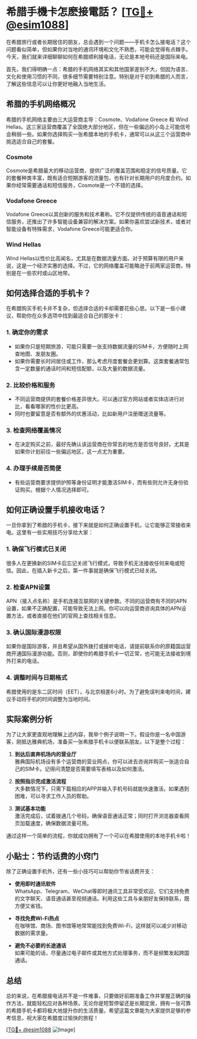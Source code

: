 # 希腊手機卡怎麽接電話？ [[TG💪+ @esim1088](https://t.me/s/esim1088)]

在希腊旅行或者长期居住的朋友，总会遇到一个问题——手机卡怎么接电话？这个问题看似简单，但如果你对当地的通讯环境和文化不熟悉，可能会觉得有点棘手。今天，我们就来详细聊聊如何在希腊顺利接电话，无论是本地号码还是国际来电。

首先，我们得明确一点：希腊的手机网络其实和其他国家差别不大，但因为语言、文化和使用习惯的不同，很多细节需要特别注意。特别是对于初到希腊的人而言，了解这些信息可以让你更好地融入当地生活。

## 希腊的手机网络概况

希腊的手机网络主要由三大运营商主导：Cosmote、Vodafone Greece 和 Wind Hellas。这三家运营商覆盖了全国绝大部分地区，但在一些偏远的小岛上可能信号会稍弱一些。如果你选择购买一张希腊本地的手机卡，通常可以从这三个运营商中挑选适合自己的套餐。

### Cosmote
Cosmote是希腊最大的移动运营商，提供广泛的覆盖范围和稳定的信号质量。它的套餐种类丰富，既有适合短期游客的流量包，也有针对长期用户的月度合约。如果你经常需要通话和短信服务，Cosmote是一个不错的选择。

### Vodafone Greece
Vodafone Greece以其创新的服务和技术著称。它不仅提供传统的语音通话和短信服务，还推出了许多智能设备兼容的解决方案。如果你喜欢尝试新技术，或者对智能设备有特殊需求，Vodafone Greece可能更适合你。

### Wind Hellas
Wind Hellas以性价比高闻名，尤其是在数据流量方面。对于预算有限的用户来说，这是一个经济实惠的选择。不过，它的网络覆盖可能略逊于前两家运营商，特别是在一些农村或山区地带。

## 如何选择合适的手机卡？

在希腊购买手机卡并不复杂，但选择合适的卡却需要花些心思。以下是一些小建议，帮助你在众多选项中找到最适合自己的那张卡：

### 1. **确定你的需求**
   - 如果你只是短期旅游，可能只需要一张支持数据流量的SIM卡，方便随时上网查地图、发朋友圈。
   - 如果你需要长时间居住或工作，那么考虑月度套餐会更划算。这类套餐通常包含一定数量的通话时间和短信配额，以及大量的数据流量。

### 2. **比较价格和服务**
   - 不同运营商提供的套餐价格差异很大。可以通过官方网站或者实体店进行对比，看看哪家的性价比更高。
   - 同时也要留意是否有额外的优惠活动，比如新用户注册赠送流量等。

### 3. **检查网络覆盖情况**
   - 在决定购买之前，最好先确认该运营商在你常去的地方是否信号良好。尤其是如果你计划前往一些偏远地区，这一点尤为重要。

### 4. **办理手续是否简便**
   - 有些运营商要求提供护照等身份证明才能激活SIM卡，而有些则允许无身份验证购买。根据个人情况选择即可。

## 如何正确设置手机接收电话？

一旦你拿到了希腊的手机卡，接下来就是如何正确设置手机，让它能够正常接收来电。这里有一些实用技巧分享给大家：

### 1. **确保飞行模式已关闭**
   很多人在更换新的SIM卡后忘记关闭飞行模式，导致手机无法接收任何来电或短信。因此，在插入新卡之后，第一件事就是确保飞行模式已经关闭。

### 2. **检查APN设置**
   APN（接入点名称）是手机连接互联网的关键参数。不同的运营商有不同的APN设置，如果不正确配置，可能导致无法上网。你可以向运营商咨询具体的APN设置方法，或者直接在他们的官网上查找相关信息。

### 3. **确认国际漫游权限**
   如果你是国际游客，并且希望从国外拨打或接听电话，请提前联系你的原籍国运营商开通国际漫游功能。否则，即使你的希腊手机卡一切正常，也可能无法接收到境外打来的电话。

### 4. **调整时间与日期格式**
   希腊使用的是东二区时间（EET），与北京相差6小时。为了避免误判来电时间，建议手动将手机的时间调整为当地时间。

## 实际案例分析

为了让大家更直观地理解上述内容，我举个例子说明一下。假设你是一名中国游客，刚抵达雅典机场，准备买一张希腊手机卡以便联系朋友。以下是整个过程：

1. **到达后直奔机场内的营业厅**  
   雅典国际机场设有多个运营商的营业网点，你可以进去咨询并购买一张适合自己的SIM卡。记得问清楚是否需要填写表格以及如何激活。

2. **按照指示完成激活流程**  
   大多数情况下，只需下载相应的APP并输入手机号码就能快速激活。如果遇到困难，可以寻求工作人员的帮助。

3. **测试基本功能**  
   激活完成后，试着拨通几个号码，确保语音通话正常；同时打开浏览器查看网页加载速度，确保数据流量可用。

通过这样一个简单的流程，你就成功拥有了一个可以在希腊使用的本地手机卡啦！

## 小贴士：节约话费的小窍门

除了正确设置手机外，还有一些小技巧可以帮助你节省话费开支：

- **使用即时通讯软件**  
  WhatsApp、Telegram、WeChat等即时通讯工具非常受欢迎，它们支持免费的文字聊天、语音通话甚至视频通话。利用这些工具与亲朋好友保持联系，既方便又省钱。

- **寻找免费Wi-Fi热点**  
  在咖啡馆、商场、图书馆等地常常能找到免费Wi-Fi，这样就可以减少对移动数据的需求量。

- **避免不必要的长途通话**  
  如果可能的话，尽量通过电子邮件或其他方式处理事务，而不是频繁发起跨国通话。

## 总结

总的来说，在希腊接电话并不是一件难事，只要做好前期准备工作并掌握正确的操作方法，就能轻松应对各种场景。无论你是短暂停留还是长期定居，拥有一张可靠的希腊手机卡都将极大地提升你的生活质量。希望这篇文章能为大家提供足够的参考信息，祝大家在希腊度过愉快的旅程！

[[TG💪+ @esim1088](https://t.me/s/esim1088) ![Image](https://i.postimg.cc/4NQfJmqS/Snipaste-2025-05-13-00-14-12.png)]